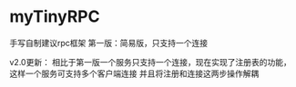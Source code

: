# myTinyRPC
手写自制建议rpc框架 
第一版：简易版，只支持一个连接

v2.0更新：
相比于第一版一个服务只支持一个连接，现在实现了注册表的功能，这样一个服务可支持多个客户端连接
并且将注册和连接这两步操作解耦
